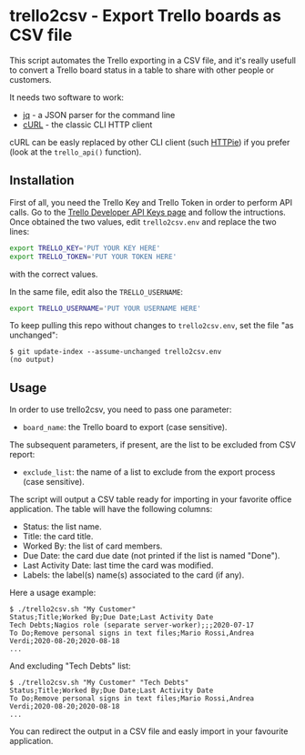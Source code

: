 # trello2csv - Export Trello boards as CSV file

This script automates the Trello exporting in a CSV file, and it's really
usefull to convert a Trello board status in a table to share with other people
or customers.

It needs two software to work:

* [jq](https://stedolan.github.io/jq/) - a JSON parser for the command line
* [cURL](https://curl.se/) - the classic CLI HTTP client

cURL can be easly replaced by other CLI client (such [HTTPie](https://httpie.org))
if you prefer (look at the `trello_api()` function).

## Installation

First of all, you need the Trello Key and Trello Token in order to perform API
calls. Go to the [Trello Developer API Keys page](https://trello.com/app-key/)
and follow the intructions.
Once obtained the two values, edit `trello2csv.env` and replace the two lines:

```bash
export TRELLO_KEY='PUT YOUR KEY HERE'
export TRELLO_TOKEN='PUT YOUR TOKEN HERE'
```

with the correct values.

In the same file, edit also the `TRELLO_USERNAME`:

```bash
export TRELLO_USERNAME='PUT YOUR USERNAME HERE'
```

To keep pulling this repo without changes to `trello2csv.env`, set the file
"as unchanged":

```console
$ git update-index --assume-unchanged trello2csv.env
(no output)
```

## Usage

In order to use trello2csv, you need to pass one parameter:

* `board_name`: the Trello board to export (case sensitive).

The subsequent parameters, if present, are the list to be excluded from CSV
report:

* `exclude_list`: the name of a list to exclude from the export process
  (case sensitive).

The script will output a CSV table ready for importing in your favorite office
application. The table will have the following columns:

* Status: the list name.
* Title: the card title.
* Worked By: the list of card members.
* Due Date: the card due date (not printed if the list is named "Done").
* Last Activity Date: last time the card was modified.
* Labels: the label(s) name(s) associated to the card (if any).

Here a usage example:

```console
$ ./trello2csv.sh "My Customer"
Status;Title;Worked By;Due Date;Last Activity Date
Tech Debts;Nagios role (separate server-worker);;;2020-07-17
To Do;Remove personal signs in text files;Mario Rossi,Andrea Verdi;2020-08-20;2020-08-18
...
```

And excluding "Tech Debts" list:

```console
$ ./trello2csv.sh "My Customer" "Tech Debts"
Status;Title;Worked By;Due Date;Last Activity Date
To Do;Remove personal signs in text files;Mario Rossi,Andrea Verdi;2020-08-20;2020-08-18
...
```

You can redirect the output in a CSV file and easly import in your favourite
application.
